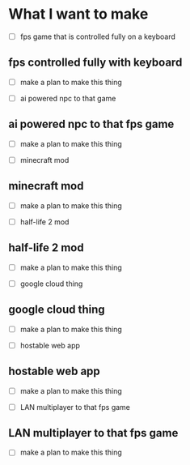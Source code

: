 # What I want to make

- [ ] fps game that is controlled fully on a keyboard

## fps controlled fully with keyboard

- [ ] make a plan to make this thing

- [ ] ai powered npc to that game

## ai powered npc to that fps game

- [ ] make a plan to make this thing

- [ ] minecraft mod

## minecraft mod

- [ ] make a plan to make this thing

- [ ] half-life 2 mod

## half-life 2 mod

- [ ] make a plan to make this thing

- [ ] google cloud thing

## google cloud thing

- [ ] make a plan to make this thing

- [ ] hostable web app

## hostable web app

- [ ] make a plan to make this thing

- [ ] LAN multiplayer to that fps game

## LAN multiplayer to that fps game

- [ ] make a plan to make this thing
